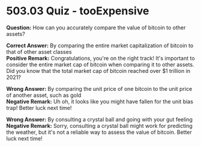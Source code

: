 # 503.03 Quiz - tooExpensive

**Question:** How can you accurately compare the value of bitcoin to other assets?

**Correct Answer:** By comparing the entire market capitalization of bitcoin to that of other asset classes\
**Positive Remark:** Congratulations, you're on the right track! It's important to consider the entire market cap of bitcoin when comparing it to other assets. Did you know that the total market cap of bitcoin reached over $1 trillion in 2021?

**Wrong Answer:** By comparing the unit price of one bitcoin to the unit price of another asset, such as gold\
**Negative Remark:** Uh oh, it looks like you might have fallen for the unit bias trap! Better luck next time!

**Wrong Answer:** By consulting a crystal ball and going with your gut feeling\
**Negative Remark:** Sorry, consulting a crystal ball might work for predicting the weather, but it's not a reliable way to assess the value of bitcoin. Better luck next time!
